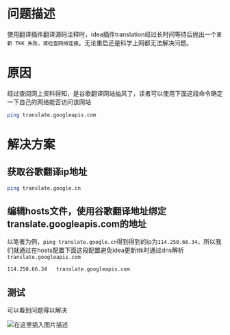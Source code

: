 # 问题描述

使用翻译插件翻译源码注释时，idea插件translation经过长时间等待后抛出一个`更新 TKK 失败，请检查网络连接`。无论重启还是科学上网都无法解决问题。

# 原因

经过查阅网上资料得知，是谷歌翻译网站抽风了，读者可以使用下面这段命令确定一下自己的网络能否访问该网站

```bash
ping translate.googleapis.com
```

# 解决方案

## 获取谷歌翻译ip地址

```bash
ping translate.google.cn
```

## 编辑hosts文件，使用谷歌翻译地址绑定translate.googleapis.com的地址

以笔者为例，`ping translate.google.cn`得到得到的ip为`114.250.66.34`，所以我们就通过在hosts配置下面这段配置避免idea更新ttk时通过dns解析`translate.googleapis.com`

```bash
114.250.66.34   translate.googleapis.com
```

## 测试

可以看到问题得以解决

![在这里插入图片描述](https://s2.loli.net/2023/06/14/Ym2LzgKuUovqiBf.png)